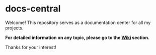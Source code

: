# docs-central

Welcome! This repository serves as a documentation center for all my projects.

**For detailed information on any topic, please go to the [Wiki](https://github.com/Ian-Ruiz-DEV/docs-central/wiki) section.**

Thanks for your interest!
